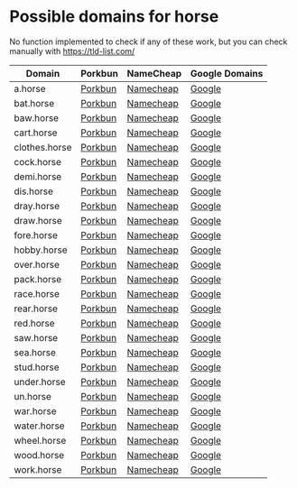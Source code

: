 # Possible domains for horse

No function implemented to check if any of these work, but you can check manually with https://tld-list.com/

| Domain | Porkbun | NameCheap | Google Domains |
|---|---|---|---|
| a.horse | [Porkbun](https://porkbun.com/checkout/search?prb=e814663da1&tlds=&idnLanguage=&search=search&q=a.horse) | [Namecheap](https://www.namecheap.com/domains/registration/results/?domain=a.horse) | [Google](https://domains.google.com/registrar/search?searchTerm=a.horse) |
| bat.horse | [Porkbun](https://porkbun.com/checkout/search?prb=e814663da1&tlds=&idnLanguage=&search=search&q=bat.horse) | [Namecheap](https://www.namecheap.com/domains/registration/results/?domain=bat.horse) | [Google](https://domains.google.com/registrar/search?searchTerm=bat.horse) |
| baw.horse | [Porkbun](https://porkbun.com/checkout/search?prb=e814663da1&tlds=&idnLanguage=&search=search&q=baw.horse) | [Namecheap](https://www.namecheap.com/domains/registration/results/?domain=baw.horse) | [Google](https://domains.google.com/registrar/search?searchTerm=baw.horse) |
| cart.horse | [Porkbun](https://porkbun.com/checkout/search?prb=e814663da1&tlds=&idnLanguage=&search=search&q=cart.horse) | [Namecheap](https://www.namecheap.com/domains/registration/results/?domain=cart.horse) | [Google](https://domains.google.com/registrar/search?searchTerm=cart.horse) |
| clothes.horse | [Porkbun](https://porkbun.com/checkout/search?prb=e814663da1&tlds=&idnLanguage=&search=search&q=clothes.horse) | [Namecheap](https://www.namecheap.com/domains/registration/results/?domain=clothes.horse) | [Google](https://domains.google.com/registrar/search?searchTerm=clothes.horse) |
| cock.horse | [Porkbun](https://porkbun.com/checkout/search?prb=e814663da1&tlds=&idnLanguage=&search=search&q=cock.horse) | [Namecheap](https://www.namecheap.com/domains/registration/results/?domain=cock.horse) | [Google](https://domains.google.com/registrar/search?searchTerm=cock.horse) |
| demi.horse | [Porkbun](https://porkbun.com/checkout/search?prb=e814663da1&tlds=&idnLanguage=&search=search&q=demi.horse) | [Namecheap](https://www.namecheap.com/domains/registration/results/?domain=demi.horse) | [Google](https://domains.google.com/registrar/search?searchTerm=demi.horse) |
| dis.horse | [Porkbun](https://porkbun.com/checkout/search?prb=e814663da1&tlds=&idnLanguage=&search=search&q=dis.horse) | [Namecheap](https://www.namecheap.com/domains/registration/results/?domain=dis.horse) | [Google](https://domains.google.com/registrar/search?searchTerm=dis.horse) |
| dray.horse | [Porkbun](https://porkbun.com/checkout/search?prb=e814663da1&tlds=&idnLanguage=&search=search&q=dray.horse) | [Namecheap](https://www.namecheap.com/domains/registration/results/?domain=dray.horse) | [Google](https://domains.google.com/registrar/search?searchTerm=dray.horse) |
| draw.horse | [Porkbun](https://porkbun.com/checkout/search?prb=e814663da1&tlds=&idnLanguage=&search=search&q=draw.horse) | [Namecheap](https://www.namecheap.com/domains/registration/results/?domain=draw.horse) | [Google](https://domains.google.com/registrar/search?searchTerm=draw.horse) |
| fore.horse | [Porkbun](https://porkbun.com/checkout/search?prb=e814663da1&tlds=&idnLanguage=&search=search&q=fore.horse) | [Namecheap](https://www.namecheap.com/domains/registration/results/?domain=fore.horse) | [Google](https://domains.google.com/registrar/search?searchTerm=fore.horse) |
| hobby.horse | [Porkbun](https://porkbun.com/checkout/search?prb=e814663da1&tlds=&idnLanguage=&search=search&q=hobby.horse) | [Namecheap](https://www.namecheap.com/domains/registration/results/?domain=hobby.horse) | [Google](https://domains.google.com/registrar/search?searchTerm=hobby.horse) |
| over.horse | [Porkbun](https://porkbun.com/checkout/search?prb=e814663da1&tlds=&idnLanguage=&search=search&q=over.horse) | [Namecheap](https://www.namecheap.com/domains/registration/results/?domain=over.horse) | [Google](https://domains.google.com/registrar/search?searchTerm=over.horse) |
| pack.horse | [Porkbun](https://porkbun.com/checkout/search?prb=e814663da1&tlds=&idnLanguage=&search=search&q=pack.horse) | [Namecheap](https://www.namecheap.com/domains/registration/results/?domain=pack.horse) | [Google](https://domains.google.com/registrar/search?searchTerm=pack.horse) |
| race.horse | [Porkbun](https://porkbun.com/checkout/search?prb=e814663da1&tlds=&idnLanguage=&search=search&q=race.horse) | [Namecheap](https://www.namecheap.com/domains/registration/results/?domain=race.horse) | [Google](https://domains.google.com/registrar/search?searchTerm=race.horse) |
| rear.horse | [Porkbun](https://porkbun.com/checkout/search?prb=e814663da1&tlds=&idnLanguage=&search=search&q=rear.horse) | [Namecheap](https://www.namecheap.com/domains/registration/results/?domain=rear.horse) | [Google](https://domains.google.com/registrar/search?searchTerm=rear.horse) |
| red.horse | [Porkbun](https://porkbun.com/checkout/search?prb=e814663da1&tlds=&idnLanguage=&search=search&q=red.horse) | [Namecheap](https://www.namecheap.com/domains/registration/results/?domain=red.horse) | [Google](https://domains.google.com/registrar/search?searchTerm=red.horse) |
| saw.horse | [Porkbun](https://porkbun.com/checkout/search?prb=e814663da1&tlds=&idnLanguage=&search=search&q=saw.horse) | [Namecheap](https://www.namecheap.com/domains/registration/results/?domain=saw.horse) | [Google](https://domains.google.com/registrar/search?searchTerm=saw.horse) |
| sea.horse | [Porkbun](https://porkbun.com/checkout/search?prb=e814663da1&tlds=&idnLanguage=&search=search&q=sea.horse) | [Namecheap](https://www.namecheap.com/domains/registration/results/?domain=sea.horse) | [Google](https://domains.google.com/registrar/search?searchTerm=sea.horse) |
| stud.horse | [Porkbun](https://porkbun.com/checkout/search?prb=e814663da1&tlds=&idnLanguage=&search=search&q=stud.horse) | [Namecheap](https://www.namecheap.com/domains/registration/results/?domain=stud.horse) | [Google](https://domains.google.com/registrar/search?searchTerm=stud.horse) |
| under.horse | [Porkbun](https://porkbun.com/checkout/search?prb=e814663da1&tlds=&idnLanguage=&search=search&q=under.horse) | [Namecheap](https://www.namecheap.com/domains/registration/results/?domain=under.horse) | [Google](https://domains.google.com/registrar/search?searchTerm=under.horse) |
| un.horse | [Porkbun](https://porkbun.com/checkout/search?prb=e814663da1&tlds=&idnLanguage=&search=search&q=un.horse) | [Namecheap](https://www.namecheap.com/domains/registration/results/?domain=un.horse) | [Google](https://domains.google.com/registrar/search?searchTerm=un.horse) |
| war.horse | [Porkbun](https://porkbun.com/checkout/search?prb=e814663da1&tlds=&idnLanguage=&search=search&q=war.horse) | [Namecheap](https://www.namecheap.com/domains/registration/results/?domain=war.horse) | [Google](https://domains.google.com/registrar/search?searchTerm=war.horse) |
| water.horse | [Porkbun](https://porkbun.com/checkout/search?prb=e814663da1&tlds=&idnLanguage=&search=search&q=water.horse) | [Namecheap](https://www.namecheap.com/domains/registration/results/?domain=water.horse) | [Google](https://domains.google.com/registrar/search?searchTerm=water.horse) |
| wheel.horse | [Porkbun](https://porkbun.com/checkout/search?prb=e814663da1&tlds=&idnLanguage=&search=search&q=wheel.horse) | [Namecheap](https://www.namecheap.com/domains/registration/results/?domain=wheel.horse) | [Google](https://domains.google.com/registrar/search?searchTerm=wheel.horse) |
| wood.horse | [Porkbun](https://porkbun.com/checkout/search?prb=e814663da1&tlds=&idnLanguage=&search=search&q=wood.horse) | [Namecheap](https://www.namecheap.com/domains/registration/results/?domain=wood.horse) | [Google](https://domains.google.com/registrar/search?searchTerm=wood.horse) |
| work.horse | [Porkbun](https://porkbun.com/checkout/search?prb=e814663da1&tlds=&idnLanguage=&search=search&q=work.horse) | [Namecheap](https://www.namecheap.com/domains/registration/results/?domain=work.horse) | [Google](https://domains.google.com/registrar/search?searchTerm=work.horse) |
